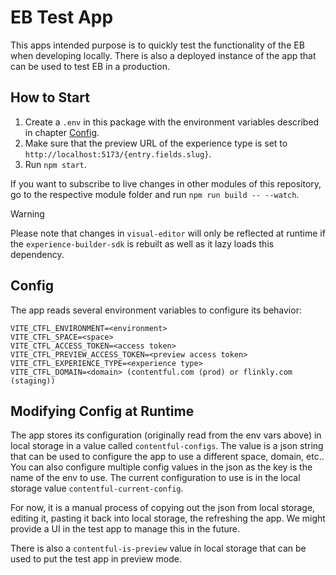 # EB Test App

This apps intended purpose is to quickly test the functionality of the EB when developing locally. There is also a deployed instance of the app that can be used to test EB in a production.

## How to Start

1. Create a `.env` in this package with the environment variables described in chapter [Config](#config).
2. Make sure that the preview URL of the experience type is set to `http://localhost:5173/{entry.fields.slug}`.
3. Run `npm start`.

If you want to subscribe to live changes in other modules of this repository, go to the respective module folder and run `npm run build -- --watch`.

> [!WARNING]
> Please note that changes in `visual-editor` will only be reflected at runtime if the `experience-builder-sdk` is rebuilt as well as it lazy loads this dependency.

## Config

The app reads several environment variables to configure its behavior:

```
VITE_CTFL_ENVIRONMENT=<environment>
VITE_CTFL_SPACE=<space>
VITE_CTFL_ACCESS_TOKEN=<access token>
VITE_CTFL_PREVIEW_ACCESS_TOKEN=<preview access token>
VITE_CTFL_EXPERIENCE_TYPE=<experience type>
VITE_CTFL_DOMAIN=<domain> (contentful.com (prod) or flinkly.com (staging))
```

## Modifying Config at Runtime

The app stores its configuration (originally read from the env vars above) in local storage in a value called `contentful-configs`. The value is a json string that can be used to configure the app to use a different space, domain, etc.. You can also configure multiple config values in the json as the key is the name of the env to use. The current configuration to use is in the local storage value `contentful-current-config`.

For now, it is a manual process of copying out the json from local storage, editing it, pasting it back into local storage, the refreshing the app. We might provide a UI in the test app to manage this in the future.

There is also a `contentful-is-preview` value in local storage that can be used to put the test app in preview mode.
